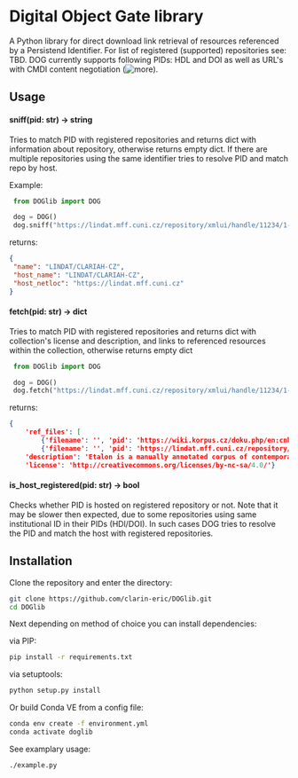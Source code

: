 # Digital Object Gate library
A Python library for direct download link retrieval of resources referenced by a Persistend Identifier. For list of registered (supported) repositories see: TBD. DOG currently supports following PIDs: HDL and DOI as well as URL's with CMDI content negotiation (![more](https://www.clarin.eu/content/component-metadata)).
 
## Usage

#### sniff(pid: str) -> string 
Tries to match PID with registered repositories and returns dict with information about repository, otherwise returns empty dict. If there are multiple repositories using the same identifier tries to resolve PID and match repo by host.

 Example:
```Python 
 from DOGlib import DOG

 dog = DOG()
 dog.sniff("https://lindat.mff.cuni.cz/repository/xmlui/handle/11234/1-3698")
```

returns:
```JSON
{
 "name": "LINDAT/CLARIAH-CZ", 
 "host_name": "LINDAT/CLARIAH-CZ", 
 "host_netloc": "https://lindat.mff.cuni.cz"
}
```
 
#### fetch(pid: str) -> dict

Tries to match PID with registered repositories and returns dict with collection's license and description, and links to referenced resources within the collection, otherwise returns empty dict
```Python 
 from DOGlib import DOG

 dog = DOG()
 dog.fetch("https://lindat.mff.cuni.cz/repository/xmlui/handle/11234/1-3698")
```

returns:
```JSON
{
	'ref_files': [
		{'filename': '', 'pid': 'https://wiki.korpus.cz/doku.php/en:cnk:etalon'}, 
		{'filename': '', 'pid': 'https://lindat.mff.cuni.cz/repository/xmlui/bitstream/handle/11234/1-3698/Etalon.tgz?sequence=1'}], 
	'description': 'Etalon is a manually annotated corpus of contemporary Czech. The corpus contains 1,885,589 words (2,265,722 tokens) and is annotated in the same way as SYN2020 of the Czech National Corpus. The corpus includes fiction (ca 24%), professional and scientific literature (ca 40%) and newspapers (ca 36%). \r\n\r\nThe corpus is provided in a vertical format, where sentence boundaries are marked with a blank line. Every word form is written on a separate line, followed by five tab-separated attributes: syntactic word, lemma, sublemma, tag and verbtag. The texts are shuffled in random chunks of 100 words at maximum (respecting sentence boundaries).', 
	'license': 'http://creativecommons.org/licenses/by-nc-sa/4.0/'}

```

#### is_host_registered(pid: str) -> bool

Checks whether PID is hosted on registered repository or not. Note that it may be slower then expected, due to some repositories using same institutional ID in their PIDs (HDl/DOI). In such cases DOG tries to resolve the PID and match the host with registered repositories.   


## Installation

Clone the repository and enter the directory:
```bash
git clone https://github.com/clarin-eric/DOGlib.git
cd DOGlib
```

Next depending on method of choice you can install dependencies:

via PIP:
```bash
pip install -r requirements.txt
```

via setuptools:
```bash
python setup.py install
```

Or build Conda VE from a config file:
```bash
conda env create -f environment.yml
conda activate doglib
```
























See examplary usage:
```bash
./example.py
```
